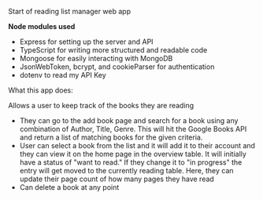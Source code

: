 Start of reading list manager web app



**Node modules used**
- Express for setting up the server and API
- TypeScript for writing more structured and readable code
- Mongoose for easily interacting with MongoDB
- JsonWebToken, bcrypt, and cookieParser for authentication
- dotenv to read my API Key


What this app does:

Allows a user to keep track of the books they are reading
  - They can go to the add book page and search for a book using any combination of Author, Title, Genre. This will hit the Google Books API and return a list of matching books for the given criteria.
  - User can select a book from the list and it will add it to their account and they can view it on the home page in the overview table. It will initially have a status of "want to read." If they change it to "in progress" the entry will get moved to the currently reading table. Here, they can update their page count of how many pages they have read
  - Can delete a book at any point
